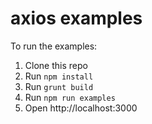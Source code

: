 # axios examples

To run the examples:

1. Clone this repo
2. Run `npm install`
3. Run `grunt build`
4. Run `npm run examples`
5. Open http://localhost:3000
